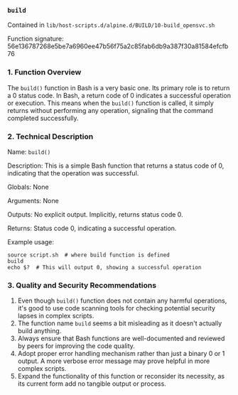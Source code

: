 ### `build`

Contained in `lib/host-scripts.d/alpine.d/BUILD/10-build_opensvc.sh`

Function signature: 56e136787268e5be7a6960ee47b56f75a2c85fab6db9a387f30a81584efcfb76

### 1. Function Overview

The `build()` function in Bash is a very basic one. Its primary role is to return a 0 status code. In Bash, a return code of 0 indicates a successful operation or execution. This means when the `build()` function is called, it simply returns without performing any operation, signaling that the command completed successfully.

### 2. Technical Description

Name: `build()`
  
Description: This is a simple Bash function that returns a status code of 0, indicating that the operation was successful.

Globals: None

Arguments: None 

Outputs: No explicit output. Implicitly, returns status code 0.

Returns: Status code 0, indicating a successful operation.

Example usage: 
```
source script.sh  # where build function is defined
build
echo $?  # This will output 0, showing a successful operation
```

### 3. Quality and Security Recommendations

1. Even though `build()` function does not contain any harmful operations, it's good to use code scanning tools for checking potential security lapses in complex scripts. 
2. The function name `build` seems a bit misleading as it doesn't actually build anything.
3. Always ensure that Bash functions are well-documented and reviewed by peers for improving the code quality.
4. Adopt proper error handling mechanism rather than just a binary 0 or 1 output. A more verbose error message may prove helpful in more complex scripts.
5. Expand the functionality of this function or reconsider its necessity, as its current form add no tangible output or process.

